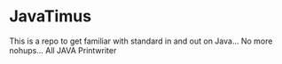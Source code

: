 # JavaTimus
This is a repo to get familiar with standard in and out on Java... No more nohups... All JAVA Printwriter
